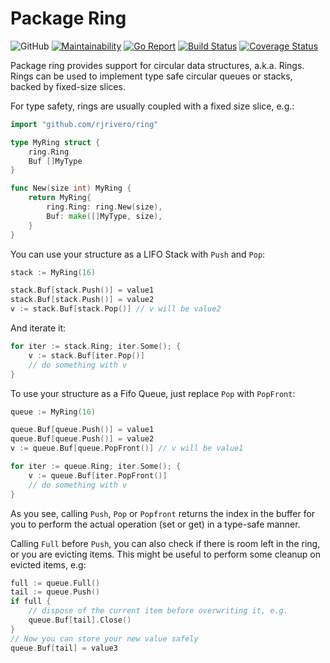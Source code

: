 # Package Ring

![GitHub](https://img.shields.io/github/license/rjrivero/ring)
[![Maintainability](https://api.codeclimate.com/v1/badges/b6a4dd9540d7815ffec9/maintainability)](https://codeclimate.com/github/rjrivero/ring/maintainability)
[![Go Report](https://goreportcard.com/badge/github.com/rjrivero/ring)](https://goreportcard.com/badge/github.com/rjrivero/git)
[![Build Status](https://travis-ci.org/rjrivero/ring.svg?branch=master)](https://travis-ci.org/rjrivero/ring)
[![Coverage Status](https://coveralls.io/repos/github/rjrivero/ring/badge.svg?branch=master)](https://coveralls.io/github/rjrivero/ring?branch=master)

Package ring provides support for circular data structures, a.k.a. Rings. Rings can be used to implement type safe circular queues or stacks, backed by fixed-size slices.

For type safety, rings are usually coupled with a fixed size slice, e.g.:

```go
import "github.com/rjrivero/ring"

type MyRing struct {
    ring.Ring
    Buf []MyType
}

func New(size int) MyRing {
    return MyRing{
        ring.Ring: ring.New(size),
        Buf: make([]MyType, size),
    }
}
```

You can use your structure as a LIFO Stack with `Push` and `Pop`:

```go
stack := MyRing(16)

stack.Buf[stack.Push()] = value1
stack.Buf[stack.Push()] = value2
v := stack.Buf[stack.Pop()] // v will be value2
```

And iterate it:

```go
for iter := stack.Ring; iter.Some(); {
    v := stack.Buf[iter.Pop()]
    // do something with v
}
```

To use your structure as a Fifo Queue, just replace `Pop` with `PopFront`:

```go
queue := MyRing(16)

queue.Buf[queue.Push()] = value1
queue.Buf[queue.Push()] = value2
v := queue.Buf[queue.PopFront()] // v will be value1

for iter := queue.Ring; iter.Some(); {
    v := queue.Buf[iter.PopFront()]
    // do something with v
}
```

As you see, calling `Push`, `Pop` or `Popfront` returns the index in the buffer for you to perform the actual operation (set or get) in a type-safe manner.

Calling `Full` before `Push`, you can also check if there is room left in the ring, or you are evicting items. This might be useful to perform some cleanup on evicted items, e.g:

```go
full := queue.Full()
tail := queue.Push()
if full {
    // dispose of the current item before overwriting it, e.g.
    queue.Buf[tail].Close()
}
// Now you can store your new value safely
queue.Buf[tail] = value3
```

